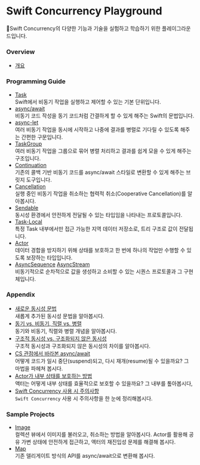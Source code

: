 # Swift Concurrency Playground

🛝Swift Concurrency의 다양한 기능과 기술을 실험하고 학습하기 위한 플레이그라운드입니다.

### Overview

* [개요](overview/Overview.md) <br>

### Programming Guide

* [Task](programming-guide/Task.md) <br> Swift에서 비동기 작업을 실행하고 제어할 수 있는 기본 단위입니다.
* [async/await](programming-guide/async_await.md) <br> 비동기 코드 작성을 동기 코드처럼 간결하게 할 수 있게 해주는 Swift의 문법입니다.
* [async-let](programming-guide/async-let.md) <br> 여러 비동기 작업을 동시에 시작하고 나중에 결과를 병렬로 기다릴 수 있도록 해주는 간편한 구문입니다.
* [TaskGroup](programming-guide/TaskGroup.md) <br> 여러 비동기 작업을 그룹으로 묶어 병렬 처리하고 결과를 쉽게 모을 수 있게 해주는 구조입니다.
* [Continuation](programming-guide/Continuation.md) <br> 기존의 콜백 기반 비동기 코드를 async/await 스타일로 변환할 수 있게 해주는 브릿지 도구입니다.
* [Cancellation](programming-guide/Cancellation.md) <br> 실행 중인 비동기 작업을 취소하는 협력적 취소(Cooperative Cancellation)를 알아봅시다.
* [Sendable](programming-guide/Sendable.md) <br> 동시성 환경에서 안전하게 전달될 수 있는 타입임을 나타내는 프로토콜입니다.
* [Task-Local](programming-guide/Task-Local.md) <br> 특정 Task 내부에서만 접근 가능한 지역 데이터 저장소로, 트리 구조로 값이 전달됩니다.
* [Actor](programming-guide/actor.md) <br> 데이터 경합을 방지하기 위해 상태를 보호하고 한 번에 하나의 작업만 수행할 수 있도록 보장하는 타입입니다.
* [AsyncSequence](programming-guide/AsyncSequence.md) [AsyncStream](programming-guide/AsyncStream.md) <br> 비동기적으로 순차적으로 값을 생성하고 소비할 수 있는 시퀀스 프로토콜과 그 구현체입니다.


### Appendix

* [새로운 동시성 문법](Appendix/new-concurrency-syntax) <br> 새롭게 추가된 동시성 문법을 알아봅시다. 
* [동기 vs. 비동기, 직렬 vs. 병렬](Appendix/sync-vs-async-serial-vs-parellel.md) <br> 동기와 비동기, 직렬와 병렬 개념을 알아봅시다.
* [구조적 동시성 vs. 구조화되지 않은 동시성](Appendix/structured-vs-unstructured-concurrency.md) <br> 구조적 동시성과 구조화되지 않은 동시성의 차이를 알아봅시다.
* [CS 관점에서 바라본 async/await](Appendix/sync-await-in-cs.md) <br> 어떻게 코드가 일시 중단(suspend)되고, 다시 재개(resume)될 수 있을까요? 그 마법을 파헤쳐 봅시다.
* [Actor가 내부 상태를 보호하는 방법](Appendix/actor-state-isolation.md) <br> 액터는 어떻게 내부 상태를 효율적으로 보호할 수 있을까요? 그 내부를 톺아봅시다,
* [Swift Concurrency 사용 시 주의사항](Appendix/swift-concurrency-caveats.md) <br> `Swift Concurrency` 사용 시 주의사항을 한 눈에 정리해봅시다.

### Sample Projects

* [Image](projects/image/image) <br> 컬렉션 뷰에서 이미지를 불러오고, 취소하는 방법을 알아봅시다. Actor를 활용해 공유 가변 상태에 안전하게 접근하고, 액터의 재진입성 문제를 해결해 봅시다.
* [Map](projects/Map/Map) <br> 기존 델리게이트 방식의 API를 async/await으로 변환해 봅시다.
